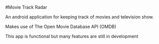 #Movie Track Radar

An android application for keeping track of movies and television show.

Makes use of The Open Movie Database API (OMDB)

This app is functional but many features are still in development
